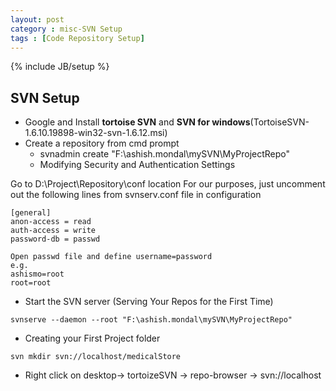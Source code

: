 ```yaml
---
layout: post
category : misc-SVN Setup
tags : [Code Repository Setup]
---
```

{% include JB/setup %}

## SVN Setup


* Google and Install **tortoise SVN** and **SVN for windows**(TortoiseSVN-1.6.10.19898-win32-svn-1.6.12.msi)
* Create a repository from cmd prompt
    * svnadmin create "F:\ashish.mondal\mySVN\MyProjectRepo"
    * Modifying Security and Authentication Settings
    
Go to D:\Project\Repository\conf location
	For our purposes, just uncomment out the following lines from svnserv.conf file in configuration  

 ```
[general]  
anon-access = read  
auth-access = write  
password-db = passwd  
 ```
	
 ```
Open passwd file and define username=password  
e.g.  
ashismo=root  
root=root  
 ```
 
 
* Start the SVN server (Serving Your Repos for the First Time)

```
svnserve --daemon --root "F:\ashish.mondal\mySVN\MyProjectRepo"  
```


* Creating your First Project folder

```
svn mkdir svn://localhost/medicalStore  
```


* Right click on desktop-> tortoizeSVN -> repo-browser -> svn://localhost
